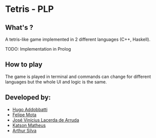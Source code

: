 # Tetris - PLP 

## What's ?

A tetris-like game implemented in 2 different languages (C++, Haskell).

TODO: Implementation in Prolog

## How to play 

The game is played in terminal and commands can change for different languages but the whole UI and logic is the same.

## Developed by:

* [Hugo Addobbatti](https://github.com/hugoaddobbati)
* [Felipe Mota](https://github.com/fmota0)
* [José Vinícius Lacerda de Arruda](https://github.com/viniciuslacerda0)
* [Katson Matheus](https://github.com/katson1)
* [Arthur Silva](https://github.com/arthur1silva)
